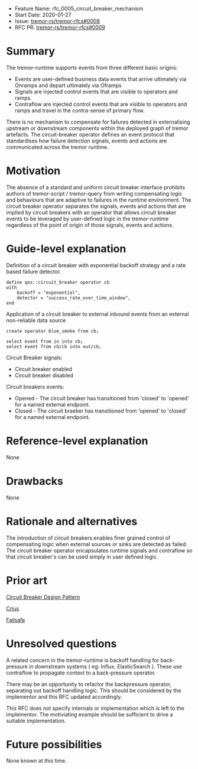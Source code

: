 - Feature Name: rfc_0005_circuit_breaker_mechanism
- Start Date: 2020-01-27
- Issue: [tremor-rs/tremor-rfcs#0008](https://github.com/tremor-rs/tremor-rfcs/issues/8)
- RFC PR: [tremor-rs/tremor-rfcs#0009](https://github.com/tremor-rs/tremor-rfcs/pull/9)

# Summary
[summary]: #summary

The tremor-runtime supports events from three different basic origins:
* Events are user-defined business data events that arrive ultimately via Onramps and depart ultimately via Oframps
* Signals are injected control events that are visible to operators and ramps.
* Contraflow are injected control events that are visible to operators and ramps and travel in the contra-sense of primary flow.

There is no mechanism to compensate for failures detected in externalising upstream or downstream components within
the deployed graph of tremor artefacts. The circuit-breaker operator defines an event protocol that standardises
how failure detection signals, events and actions are communicated across the tremor runtime.

# Motivation
[motivation]: #motivation

The absence of a standard and uniform circuit breaker interface prohibits authors of tremor-script / tremor-query
from writing compensating logic and behaviours that are adaptive to failures in the runtime environment. The
circuit breaker operator separates the signals, events and actions that are implied by circuit breakers with
an operator that allows circuit breaker events to be leveraged by user-defined logic in the tremor-runtime
regardless of the point of origin of those signals, events and actions.

# Guide-level explanation
[guide-level-explanation]: #guide-level-explanation

Definition of a circuit breaker with exponential backoff strategy
and a rate based failure detector.

```trickle
define qos::circuit_breaker operator cb
with
    backoff = "exponential",
    detector = "success_rate_over_time_window",
end
```

Application of a circuit breaker to external inbound events from an external non-reliable data source

```trickle
create operator blue_smoke from cb;

select event from in into cb;
select event from cb/cb into out/cb;
```

Circuit Breaker signals:
* Circuit breaker enabled
* Circuit breaker disabled

Circuit breakers events:
* Opened - The circuit breaker has transitioned from 'closed' to 'opened' for a named external endpoint.
* Closed - The circuit braeker has transitioned from 'opened' to 'closed' for a named external endpoint.

# Reference-level explanation
[reference-level-explanation]: #reference-level-explanation

None

# Drawbacks
[drawbacks]: #drawbacks

None

# Rationale and alternatives
[rationale-and-alternatives]: #rationale-and-alternatives

The introduction of circuit breakers enables finer grained control of compensating logic when
external sources or sinks are detected as failed. The circuit breaker operator encapsulates
runtime signals and contraflow so that circuit breaker's can be used simply in user defined
logic.

# Prior art
[prior-art]: #prior-art

[Circuit Breaker Design Pattern](https://en.wikipedia.org/wiki/Circuit_breaker_design_pattern)

[Crius](https://crates.io/crates/crius)

[Failsafe](https://crates.io/crates/failsafe)


# Unresolved questions
[unresolved-questions]: #unresolved-questions

A related concern in the tremor-runtime is backoff handling for back-pressure in downstream
systems ( eg: Influx, ElasticSearch ). These use contraflow to propagate context to a
back-pressure operator.

There may be an opportunity to refactor the backpressure operator, separating out backoff
handling logic. This should be considered by the implementor and this RFC updated accordingly.

This RFC does not specify internals or implementation which is left to the
implementor. The motiviating example should be sufficient to drive a suitable
implementation.

# Future possibilities
[future-possibilities]: #future-possibilities

None known at this time.
